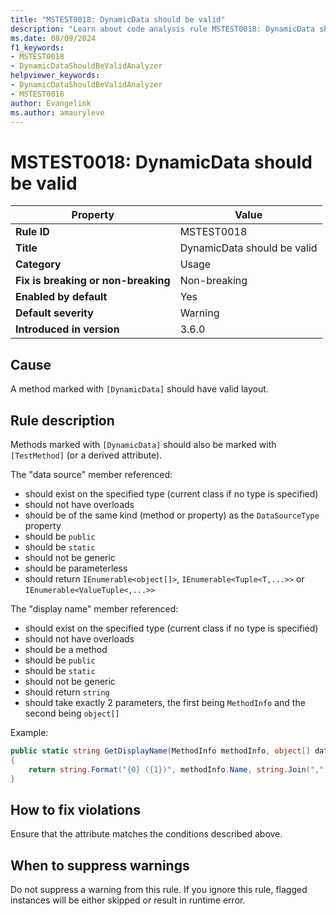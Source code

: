 ```yaml
---
title: "MSTEST0018: DynamicData should be valid"
description: "Learn about code analysis rule MSTEST0018: DynamicData should be valid"
ms.date: 08/09/2024
f1_keywords:
- MSTEST0018
- DynamicDataShouldBeValidAnalyzer
helpviewer_keywords:
- DynamicDataShouldBeValidAnalyzer
- MSTEST0018
author: Evangelink
ms.author: amauryleve
---
```

# MSTEST0018: DynamicData should be valid

| Property                            | Value                                 |
|-------------------------------------|---------------------------------------|
| **Rule ID**                         | MSTEST0018                            |
| **Title**                           | DynamicData should be valid           |
| **Category**                        | Usage                                 |
| **Fix is breaking or non-breaking** | Non-breaking                          |
| **Enabled by default**              | Yes                                   |
| **Default severity**                | Warning                               |
| **Introduced in version**           | 3.6.0                                 |

## Cause

A method marked with `[DynamicData]` should have valid layout.

## Rule description

Methods marked with `[DynamicData]` should also be marked with `[TestMethod]` (or a derived attribute).

The "data source" member referenced:

- should exist on the specified type (current class if no type is specified)
- should not have overloads
- should be of the same kind (method or property) as the `DataSourceType` property
- should be `public`
- should be `static`
- should not be generic
- should be parameterless
- should return `IEnumerable<object[]>`, `IEnumerable<Tuple<T,...>>` or `IEnumerable<ValueTuple<,...>>`

The "display name" member referenced:

- should exist on the specified type (current class if no type is specified)
- should not have overloads
- should be a method
- should be `public`
- should be `static`
- should not be generic
- should return `string`
- should take exactly 2 parameters, the first being `MethodInfo` and the second being `object[]`

Example:

```csharp
public static string GetDisplayName(MethodInfo methodInfo, object[] data)
{
    return string.Format("{0} ({1})", methodInfo.Name, string.Join(",", data));
}
```

## How to fix violations

Ensure that the attribute matches the conditions described above.

## When to suppress warnings

Do not suppress a warning from this rule. If you ignore this rule, flagged instances will be either skipped or result in runtime error.
